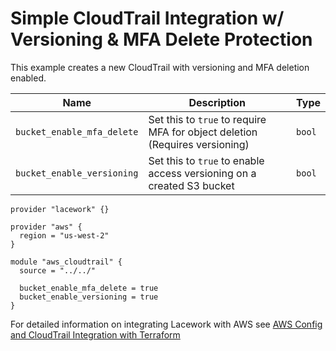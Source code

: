 # Simple CloudTrail Integration w/ Versioning & MFA Delete Protection

This example creates a new CloudTrail with versioning and MFA deletion enabled.

| Name | Description | Type |
|------|-------------|------|
| `bucket_enable_mfa_delete` | Set this to `true` to require MFA for object deletion (Requires versioning) | `bool` |
| `bucket_enable_versioning` | Set this to `true` to enable access versioning on a created S3 bucket | `bool` |
 
```
provider "lacework" {}

provider "aws" {
  region = "us-west-2"
}

module "aws_cloudtrail" {
  source = "../../"

  bucket_enable_mfa_delete = true
  bucket_enable_versioning = true
}
```

For detailed information on integrating Lacework with AWS see [AWS Config and CloudTrail Integration with Terraform](https://support.lacework.com/hc/en-us/articles/360057092034-AWS-Config-and-CloudTrail-Integration-with-Terraform)